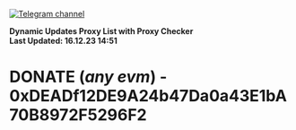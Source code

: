[![Telegram channel](https://img.shields.io/endpoint?url=https://runkit.io/damiankrawczyk/telegram-badge/branches/master?url=https://t.me/n4z4v0d)](https://t.me/n4z4v0d) 

**Dynamic Updates Proxy List with Proxy Checker**  
**Last Updated: 16.12.23 14:51**

# DONATE (_any evm_) - 0xDEADf12DE9A24b47Da0a43E1bA70B8972F5296F2
